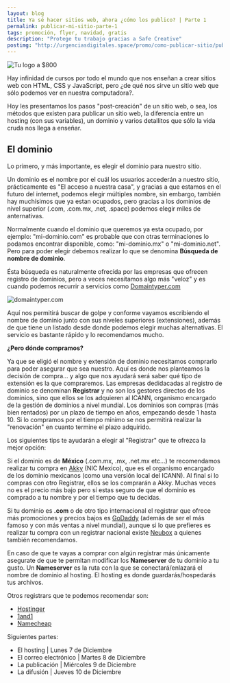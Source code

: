 ```yaml
---
layout: blog
title: Ya sé hacer sitios web, ahora ¿cómo los publico? | Parte 1
permalink: publicar-mi-sitio-parte-1
tags: promoción, flyer, navidad, gratis
description: "Protege tu trabajo gracias a Safe Creative"
postimg: "http://urgenciasdigitales.space/promo/como-publicar-sitio/publicar-sitio.png"
---
```


![Tu logo a $800](http://urgenciasdigitales.space/promo/como-publicar-sitio/publicar-sitio.png)


Hay infinidad de cursos por todo el mundo que nos enseñan a crear sitios web con HTML, CSS y JavaScript, pero ¿de qué nos sirve un sitio web que sólo podemos ver en nuestra computadora?. 

Hoy les presentamos los pasos "post-creación" de un sitio web, o sea, los métodos que existen para publicar un sitio web, la diferencia entre un hosting (con sus variables), un dominio y varios detallitos que sólo la vida cruda nos llega a enseñar.


## El dominio

Lo primero, y más importante, es elegir el dominio para nuestro sitio. 

Un dominio es el nombre por el cuál los usuarios accederán a nuestro sitio, prácticamente es "El acceso a nuestra casa", y gracias a que estamos en el futuro del internet, podemos elegir múltiples nombre, sin embargo, también hay muchísimos que ya estan ocupados, pero gracias a los  dominios de nivel superior (.com, .com.mx, .net, .space) podemos elegir miles de anternativas.

Normalmente cuando el dominio que queremos ya esta ocupado, por ejemplo: "mi-dominio.com" es  probable que con otras terminaciones lo podamos encontrar disponible, como: "mi-dominio.mx" o "mi-dominio.net". Pero para poder elegir debemos realizar lo que se denomina **Búsqueda de nombre de dominio**.

Ésta búsqueda es naturalmente ofrecida por las empresas que ofrecen registro de dominios, pero a veces necesitamos algo más "veloz" y es cuando podemos recurrir a servicios como [Domaintyper.com](http://domaintyper.com/)

![domaintyper.com](http://urgenciasdigitales.space/promo/como-publicar-sitio/domaintyper.png)

Aquí nos permitirá buscar de golpe y conforme vayamos escribiendo el nombre de dominio junto con sus niveles superiores (extensiones), además de que tiene un listado desde donde podemos elegir muchas alternativas. El servicio es bastante rápido y lo recomendamos mucho.

**¿Pero dónde compramos?**

Ya que se eligió el nombre y extensión de dominio necesitamos comprarlo para poder asegurar que sea nuestro. Aquí es donde nos planteamos la decisión de compra... y algo que nos ayudará será saber qué tipo de extensión es la que compraremos. Las empresas dedidacadas al registro de dominio se denominan **Registrar** y no son los gestores directos de los dominios, sino que ellos se los adquieren al ICANN, organismo encargado de la gestión de dominios a nivel mundial. Los dominios son compras (más bien rentados) por un plazo de tiempo en años, empezando desde 1 hasta 10. Si lo compramos por el tiempo mínimo se nos permitirá realizar la "renovación" en cuanto termine el plazo adquirido.

Los siguientes tips te ayudarán a elegir al "Registrar" que te ofrezca la mejor opción:

Si el dominio es de **México** (.com.mx, .mx, .net.mx etc...) te recomendamos realizar tu compra en <a href="http://akky.mx/" target="_blank">Akky</a> (NIC Mexico), que es el organismo encargado de los dominio mexicanos (como una versión local del ICANN). Al final si lo compras con otro Registrar, ellos se los comprarán a Akky. Muchas veces no es el precio más bajo pero sí estas seguro de que el dominio es comprado a tu nombre y por el tiempo que tu decidas.

Si tu dominio es **.com** o de otro tipo internacional el registrar que ofrece más promociones y precios bajos es <a href="https://mx.godaddy.com/" target="_blank">GoDaddy</a> (además de ser el más famoso y con más ventas a nivel mundial), aunque si lo que prefieres es realizar tu compra con un registrar nacional existe <a href="http://neubox.com/" target="_blank">Neubox</a> a quienes también recomendamos.

En caso de que te vayas a comprar con algún registrar más únicamente asegurate de que te permitan modificar los **Nameserver** de tu dominio a tu gusto. Un **Nameserver** es la ruta con la que se conectará/enlazará el nombre de dominio al hosting. El hosting es donde guardarás/hospedarás tus archivos.

Otros registrars que te podemos recomendar son:

- <a href="http://www.hostinger.mx/" target="_blank">Hostinger</a>
- <a href="https://www.1and1.mx/" target="_blank">1and1</a>
- <a href="https://www.namecheap.com" target="_blank">Namecheap</a>

Siguientes partes:

- El hosting | Lunes 7 de Diciembre
- El correo electrónico | Martes 8 de Diciembre
- La publicación | Miércoles 9 de Diciembre
- La difusión | Jueves 10 de Diciembre